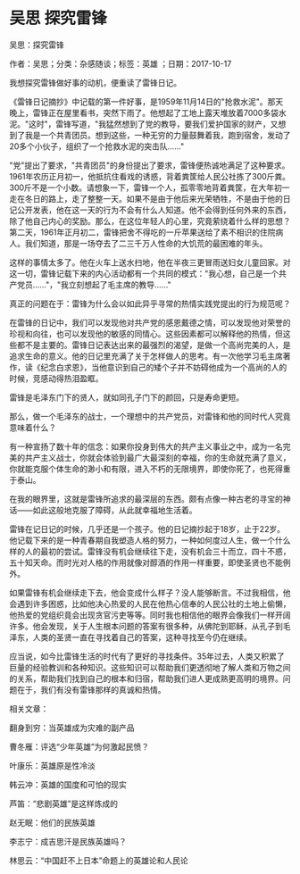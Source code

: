 # 吴思  探究雷锋    
    
吴思：探究雷锋    
作者：吴思；分类：杂感随谈；标签：英雄 ；日期：2017-10-17    
我想探究雷锋做好事的动机，便重读了雷锋日记。    
《雷锋日记摘抄》中记载的第一件好事，是1959年11月14日的"抢救水泥"。那天晚上，雷锋正在屋里看书，突然下雨了。他想起了工地上露天堆放着7000多袋水泥。"这时"，雷锋写道，"我猛然想到了党的教导，要我们爱护国家的财产，又想到了我是一个共青团员。想到这些，一种无穷的力量鼓舞着我，跑到宿舍，发动了20多个小伙子，组织了一个抢救水泥的突击队……"    
"党"提出了要求，"共青团员"的身份提出了要求，雷锋便热诚地满足了这种要求。1961年农历正月初一，他抵抗住看戏的诱惑，背着粪筐给人民公社拣了300斤粪。300斤不是一个小数。请想象一下，雷锋一个人，孤零零地背着粪筐，在大年初一走在冬日的路上，走了整整一天。如果不是由于他后来光荣牺牲，不是由于他的日记公开发表，他在这一天的行为不会有什么人知道。他不会得到任何外来的东西，除了他自己内心的奖励。那么，在这位年轻人的心里，究竟萦绕着什么样的思想？第二天，1961年正月初二，雷锋把舍不得吃的一斤苹果送给了素不相识的住院病人。我们知道，那是一场夺去了二三千万人性命的大饥荒的最困难的年头。    
这样的事情太多了。他在火车上送水扫地，他在半夜三更冒雨送妇女儿童回家。对这一切，雷锋记载下来的内心活动都有一个共同的模式："我心想，自己是一个共产党员……"，"我立刻想起了毛主席的教导……"    
真正的问题在于：雷锋为什么会以如此异乎寻常的热情实践党提出的行为规范呢？    
在雷锋的日记中，我们可以发现他对共产党的感恩戴德之情，可以发现他对荣誉的珍视和向往，也可以发现他的敏感的同情心。这些因素都可以解释他的热情，但这些都不是主要的。雷锋日记表达出来的最强烈的渴望，是做一个高尚完美的人，是追求生命的意义。他的日记里充满了关于怎样做人的思考。有一次他学习毛主席著作，读《纪念白求恩》，当他意识到自己的矮个子并不妨碍他成为一个高尚的人的时候，竞感动得热泪盈眶。    
雷锋是毛泽东门下的贤人，就如同孔子门下的颜回，只是寿命更短。    
那么，做一个毛泽东的战士，一个理想中的共产党员，对雷锋和他的同时代人究竟意味着什么？    
有一种宣扬了数十年的信念：如果你投身到伟大的共产主义事业之中，成为一名完美的共产主义战士，你就会体验到最广大最深刻的幸福，你的生命就充满了意义，你就能克服个体生命的渺小和有限，进入不朽的无限境界，即使你死了，也死得重于泰山。    
在我的眼界里，这就是雷锋所追求的最深层的东西。颇有点像一种古老的寻宝的神话——如此这般地克服了障碍，从此就幸福地生活着。    
雷锋在记日记的时候，几乎还是一个孩子。他的日记摘抄起于18岁，止于22岁。他记载下来的是一种青春期自我塑造人格的努力，一种如何度过人生，做一个什么样的人的最初的尝试。雷锋没有机会继续往下走，没有机会三十而立，四十不惑，五十知天命。而时光对人格的作用就像对醇酒的作用一样重要，即使圣贤也不能例外。    
如果雷锋有机会继续走下去，他会变成什么样子？没人能够断言。不过我相信，他会遇到许多困惑，比如他决心热爱的人民在他热心信奉的人民公社的土地上偷懒，他热爱的党组织竟会出现贪官污吏等等。同时我也相信他的眼界会像我们一样开阔许多。他会发现，关于人生根本问题的答案有很多种，从佛陀到耶稣，从孔子到毛泽东，人类的圣贤一直在寻找着自己的答案，这种寻找至今仍在继续。    
应当说，如今比雷锋生活的时代有了更好的寻找条件。35年过去，人类又积累了巨量的经验教训和各种知识。这些知识可以帮助我们更透彻地了解人类和万物之间的关系，帮助我们找到自己的根本和归宿，帮助我们进人更成熟更高明的境界。问题在于，我们有没有雷锋那样的真诚和热情。    
    
相关文章：    
翻身到穷：当英雄成为灾难的副产品    
曹冬雁：评选“少年英雄”为何激起民愤？    
叶康乐：英雄原是性冷淡    
韩云冲：英雄的国度和可怕的现实    
芦笛：“悲剧英雄”是这样炼成的    
赵无眠：他们的民族英雄    
李志宁：成吉思汗是民族英雄吗？    
林思云：“中国赶不上日本”命题上的英雄论和人民论